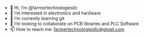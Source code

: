 - 👋 Hi, I’m @farmertechnologiesllc
- 👀 I’m interested in electronics and hardware
- 🌱 I’m currently learning git
- 💞️ I’m looking to collaborate on PCB libraries and PLC Software
- 📫 How to reach me: farmertechnologiesllc@gmail.com

<!---
farmertechnologiesllc/farmertechnologiesllc is a ✨ special ✨ repository because its `README.md` (this file) appears on your GitHub profile.
You can click the Preview link to take a look at your changes.
--->
